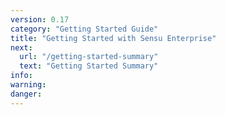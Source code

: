 ```yaml
---
version: 0.17
category: "Getting Started Guide"
title: "Getting Started with Sensu Enterprise"
next:
  url: "/getting-started-summary"
  text: "Getting Started Summary"
info:
warning:
danger:
---
```

